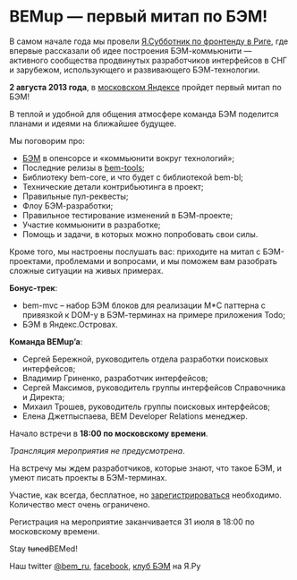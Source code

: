 # BEMup — первый митап по БЭМ!

В самом начале года мы провели [Я.Субботник по фронтенду в Риге](http://events.yandex-team.ru/events/yasubbotnik/riga-apr-2013/), 
где впервые рассказали об идее построения БЭМ-коммьюнити — активного сообщества продвинутых разработчиков интерфейсов в СНГ и зарубежом, использующего и развивающего БЭМ-технологии. 

**2 августа 2013 года**, в [московском Яндексе](http://company.yandex.ru/contacts/redrose/) пройдет первый митап по БЭМ!

В теплой и удобной для общения атмосфере команда БЭМ поделится планами и идеями на ближайшее будущее.

Мы поговорим про:

* [БЭМ](http://bit.ly/ru-beminfo) в опенсорсе и «коммьюнити вокруг технологий»;
* Последние релизы в [bem-tools](http://bit.ly/ru-bemtools);
* Библиотеку bem-core, и что будет с библиотекой bem-bl;
* Технические детали контрибьютинга в проект;
* Правильные пул-реквесты;
* Флоу БЭМ-разработки;
* Правильное тестирование изменений в БЭМ-проекте;
* Участие коммьюнити в разработке; 
* Помощь и задачи, в которых можно попробовать свои силы.

Кроме того, мы настроены послушать вас: приходите на митап с БЭМ-проектами, проблемами и вопросами, 
и мы поможем вам разобрать сложные ситуации на живых примерах.

**Бонус-трек**:

* bem-mvc – набор БЭМ блоков для реализации M*C паттерна с привязкой к DOM-у в БЭМ-терминах на примере приложения Todo;
* БЭМ в Яндекс.Островах.

**Команда BEMup’a**:

* Сергей Бережной, руководитель отдела разработки поисковых интерфейсов;
* Владимир Гриненко, разработчик интерфейсов;
* Сергей Максимов, руководитель группы интерфейсов Справочника и Директа;
* Михаил Трошев, руководитель группы поисковых интерфейсов;
* Елена Джетпыспаева, BEM Developer Relations менеджер.

Начало встречи в **18:00 по московскому времени**.

*Трансляция мероприятия не предусмотрена*.

На встречу мы ждем разработчиков, которые знают, что такое БЭМ, и умеют писать проекты в БЭМ-терминах.

Участие, как всегда, бесплатное, но [зарегистрироваться](http://bit.ly/bemup) необходимо. Количество мест очень ограничено.

Регистрация на мероприятие заканчивается 31 июля в 18:00 по московскому времени.

Stay ~~tuned~~BEMed!

Наш twitter [@bem_ru](http://bit.ly/ru-twi), [facebook](http://bit.ly/fb-bem), [клуб БЭМ](http://clubs.ya.ru/bem/) на Я.Ру
